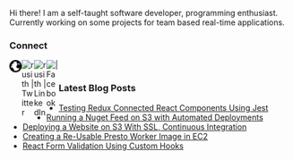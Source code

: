 Hi there! 
I am a self-taught software developer, programming enthusiast. Currently working on some projects for team based real-time applications.

### Connect

[<img align="left" alt="rusith.me" width="22px" src="https://raw.githubusercontent.com/iconic/open-iconic/master/svg/globe.svg" />][website]
[<img align="left" alt="rusith | Twitter" width="22px" src="https://cdn.jsdelivr.net/npm/simple-icons@v3/icons/twitter.svg" />][twitter]
[<img align="left" alt="rusith | LinkedIn" width="22px" src="https://cdn.jsdelivr.net/npm/simple-icons@v3/icons/linkedin.svg" />][linkedin]
[<img align="left" alt=" | Facebook" width="22px" src="https://cdn.jsdelivr.net/npm/simple-icons@v3/icons/facebook.svg" />][facebook]

<br/>

###  Latest  Blog Posts
<!-- BLOG-POST-LIST:START -->
- [Testing Redux Connected React Components Using Jest](https://rusith.me/blog/testing-react-redux-connected-components-using-jest)
- [Running a Nuget Feed on S3 with Automated Deployments](https://rusith.me/2019/11/03/nuget-feed-on-s3/)
- [Deploying a Website on S3 With SSL, Continuous Integration](https://rusith.me/2019/08/14/building-a-website-on-s3/)
- [Creating a Re-Usable Presto Worker Image in EC2](https://rusith.me/2019/07/25/re-usable-presto-worker-image/)
- [React Form Validation Using Custom Hooks](https://rusith.me/2019/06/24/react-form-validation-using-custom-hooks/)
<!-- BLOG-POST-LIST:END -->

[website]: https://rusith.me
[twitter]: https://twitter.com/rusith_
[facebook]: https://fb.com/shanaka.rusith
[linkedin]: https://www.linkedin.com/in/shanaka-rusith/
